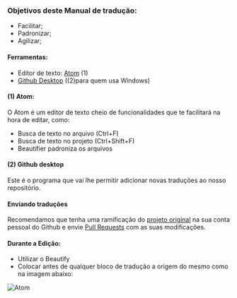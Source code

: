 ### Objetivos deste Manual de tradução:
- Facilitar;
- Padronizar;
- Agilizar;

#### Ferramentas:
- Editor de texto: [Atom](atom.io) (1)
- [Github Desktop](https://desktop.github.com/) ((2)para quem usa Windows)

#### (1) Atom:
O Atom é um editor de texto cheio de funcionalidades que te facilitará na hora de editar, como:
- Busca de texto no arquivo (Ctrl+F)
- Busca de texto no projeto (Ctrl+Shift+F)
- Beautifier padroniza os arquivos

#### (2) Github desktop
Este é o programa que vai lhe permitir adicionar novas traduções ao nosso repositório.

#### Enviando traduções
Recomendamos que tenha uma ramificação do [projeto original](https://github.com/Ludeon/RimWorld-PortugueseBrazilian) na sua conta pessoal do Github e envie [Pull Requests](https://github.com/Ludeon/RimWorld-PortugueseBrazilian/pulls) com as suas modificações.

#### Durante a Edição:
- Utilizar o Beautify
- Colocar antes de qualquer bloco de tradução a origem do mesmo como na imagem abaixo:

![Atom](https://drive.google.com/open?id=0B-6FGtSI8QNLOTRVX3VqMG1EOFk)
